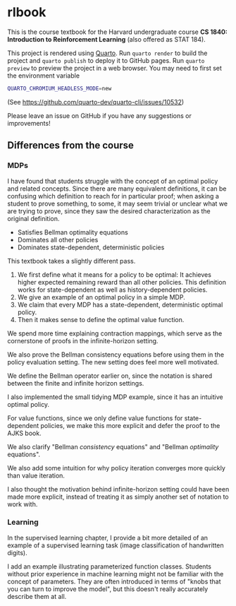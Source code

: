 # rlbook

This is the course textbook for the Harvard undergraduate course **CS 1840: Introduction to Reinforcement Learning** (also offered as STAT 184).

This project is rendered using [Quarto](https://quarto.org).
Run `quarto render` to build the project and `quarto publish` to deploy it to GitHub pages.
Run `quarto preview` to preview the project in a web browser.
You may need to first set the environment variable

```bash
QUARTO_CHROMIUM_HEADLESS_MODE=new
```

(See https://github.com/quarto-dev/quarto-cli/issues/10532)

Please leave an issue on GitHub if you have any suggestions or improvements!

## Differences from the course

### MDPs

I have found that students struggle with the concept of an optimal policy and related concepts.
Since there are many equivalent definitions,
it can be confusing which definition to reach for in particular proof;
when asking a student to prove something,
to some, it may seem trivial or unclear what we are trying to prove,
since they saw the desired characterization as the original definition.

- Satisfies Bellman optimality equations
- Dominates all other policies
- Dominates state-dependent, deterministic policies

This textbook takes a slightly different pass.

1. We first define what it means for a policy to be optimal:
   It achieves higher expected remaining reward than all other policies.
   This definition works for state-dependent as well as history-dependent policies.
2. We give an example of an optimal policy in a simple MDP.
3. We claim that every MDP has a state-dependent, deterministic optimal policy.
4. Then it makes sense to define the optimal value function.

We spend more time explaining contraction mappings,
which serve as the cornerstone of proofs in the infinite-horizon setting.

We also prove the Bellman consistency equations before using them in the policy evaluation setting.
The new setting does feel more well motivated.

We define the Bellman operator earlier on,
since the notation is shared between the finite and infinite horizon settings.

I also implemented the small tidying MDP example,
since it has an intuitive optimal policy.

For value functions,
since we only define value functions for state-dependent policies,
we make this more explicit and defer the proof to the AJKS book.

We also clarify "Bellman _consistency_ equations" and "Bellman _optimality_ equations".

We also add some intuition for why policy iteration converges more quickly
than value iteration.


I also thought the motivation behind infinite-horizon setting could have been made more explicit,
instead of treating it as simply another set of notation to work with.

### Learning

In the supervised learning chapter,
I provide a bit more detailed of an example of a supervised learning task
(image classification of handwritten digits).

I add an example illustrating parameterized function classes.
Students without prior experience in machine learning might not be familiar with the concept of parameters.
They are often introduced in terms of "knobs that you can turn to improve the model",
but this doesn't really accurately describe them at all.

